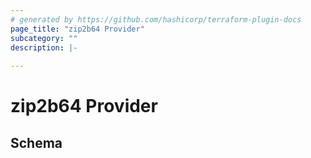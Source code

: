 ```yaml
---
# generated by https://github.com/hashicorp/terraform-plugin-docs
page_title: "zip2b64 Provider"
subcategory: ""
description: |-
  
---
```


# zip2b64 Provider





<!-- schema generated by tfplugindocs -->
## Schema
